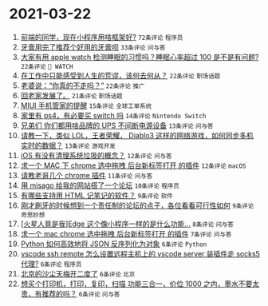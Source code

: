 # 2021-03-22

1. [前端的同学，现在小程序用啥框架好?](https://www.v2ex.com/t/763801) `72条评论` `程序员`
1. [牙膏用完了推荐个好用的牙膏呗](https://www.v2ex.com/t/763808) `33条评论` `问与答`
1. [大家有用 apple watch 检测睡眠的习惯吗？睡眠心率超过 100 是不是有问题?](https://www.v2ex.com/t/763856) `22条评论` ` WATCH`
1. [在工作中只能感受到人生的荒谬，该何去何从？](https://www.v2ex.com/t/763853) `22条评论` `职场话题`
1. [老婆说：“你真的不走吗？”](https://www.v2ex.com/t/763792) `22条评论` `推广`
1. [回老家发展了。](https://www.v2ex.com/t/763799) `21条评论` `职场话题`
1. [MIUI 手机管家的提醒](https://www.v2ex.com/t/763843) `15条评论` `全球工单系统`
1. [家里有 ps4，有必要买 switch 吗](https://www.v2ex.com/t/763864) `14条评论` `Nintendo Switch`
1. [兄弟们 你们都用啥品牌的 UPS 不间断电源设备](https://www.v2ex.com/t/763837) `13条评论` `问与答`
1. [请教一下，类似 LOL，王者荣耀， Diablo3 这样的网络游戏，如何同步多机实时的数据？](https://www.v2ex.com/t/763822) `13条评论` `游戏开发`
1. [iOS 有没有清理系统垃圾的概念？](https://www.v2ex.com/t/763816) `12条评论` `问与答`
1. [求一个 MAC 下 chrome 选中拖拽 后台新标签打开 的插件](https://www.v2ex.com/t/763796) `12条评论` `macOS`
1. [请教老哥几个 chrome 插件](https://www.v2ex.com/t/763825) `11条评论` `问与答`
1. [用 misago 给我的网站搭了一个论坛](https://www.v2ex.com/t/763798) `10条评论` `程序员`
1. [有哪些支持用 HTML 记笔记的软件？](https://www.v2ex.com/t/763852) `9条评论` `软件`
1. [刚才刷牙的时候想到一个责任制的论坛的点子，各位看看可行性如何](https://www.v2ex.com/t/763846) `9条评论` `奇思妙想`
1. [[火星人竟是我]Edge 这个像小程序一样的是什么功能…](https://www.v2ex.com/t/763878) `8条评论` `问与答`
1. [求一个 mac chrome 选中拖拽 后台新标签打开 的插件](https://www.v2ex.com/t/763800) `7条评论` `问与答`
1. [Python 如何高效地将 JSON 反序列化为对象](https://www.v2ex.com/t/763871) `6条评论` `Python`
1. [vscode ssh remote 怎么设置远程主机上的 vscode server 装插件走 socks5 代理?](https://www.v2ex.com/t/763866) `6条评论` `程序员`
1. [北京的沙尘天梅开二度了](https://www.v2ex.com/t/763833) `6条评论` `北京`
1. [想买个打印机，打印，复印，扫描 功能三合一，价位 1000 之内，墨水不要太贵，有推荐的吗？](https://www.v2ex.com/t/763802) `6条评论` `问与答`
